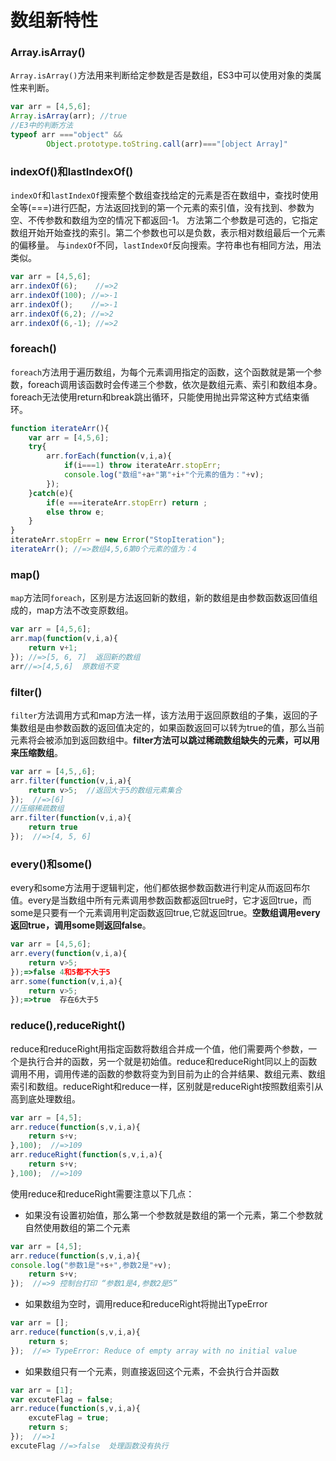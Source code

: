 # 数组新特性

### Array.isArray()
`Array.isArray()`方法用来判断给定参数是否是数组，ES3中可以使用对象的类属性来判断。

```javascript
var arr = [4,5,6];
Array.isArray(arr); //true
//E3中的判断方法
typeof arr ==="object" &&
        Object.prototype.toString.call(arr)==="[object Array]"
```
### indexOf()和lastIndexOf()
`indexOf`和`lastIndexOf`搜索整个数组查找给定的元素是否在数组中，查找时使用全等(===)进行匹配，方法返回找到的第一个元素的索引值，没有找到、参数为空、不传参数和数组为空的情况下都返回-1。
方法第二个参数是可选的，它指定数组开始开始查找的索引。第二个参数也可以是负数，表示相对数组最后一个元素的偏移量。
与`indexOf`不同，`lastIndexOf`反向搜索。字符串也有相同方法，用法类似。

```javascript
var arr = [4,5,6];
arr.indexOf(6);    //=>2
arr.indexOf(100); //=>-1
arr.indexOf();    //=>-1
arr.indexOf(6,2); //=>2
arr.indexOf(6,-1); //=>2
```

### foreach()
`foreach`方法用于遍历数组，为每个元素调用指定的函数，这个函数就是第一个参数，foreach调用该函数时会传递三个参数，依次是数组元素、索引和数组本身。foreach无法使用return和break跳出循环，只能使用抛出异常这种方式结束循环。

```javascript
function iterateArr(){
    var arr = [4,5,6];
    try{
        arr.forEach(function(v,i,a){
            if(i===1) throw iterateArr.stopErr;
            console.log("数组"+a+"第"+i+"个元素的值为："+v);
        });
    }catch(e){
        if(e ===iterateArr.stopErr) return ;
        else throw e;
    }
}
iterateArr.stopErr = new Error("StopIteration");
iterateArr(); //=>数组4,5,6第0个元素的值为：4
```
### map()
`map`方法同`foreach`，区别是方法返回新的数组，新的数组是由参数函数返回值组成的，map方法不改变原数组。

```javascript
var arr = [4,5,6];
arr.map(function(v,i,a){
    return v+1;
}); //=>[5, 6, 7]  返回新的数组
arr//=>[4,5,6]  原数组不变
```
### filter()
`filter`方法调用方式和map方法一样，该方法用于返回原数组的子集，返回的子集数组是由参数函数的返回值决定的，如果函数返回可以转为true的值，那么当前元素将会被添加到返回数组中。**filter方法可以跳过稀疏数组缺失的元素，可以用来压缩数组**。

```javascript
var arr = [4,5,,6];
arr.filter(function(v,i,a){
    return v>5;  //返回大于5的数组元素集合
});  //=>[6]
//压缩稀疏数组
arr.filter(function(v,i,a){
    return true
});  //=>[4, 5, 6]
```
### every()和some()
every和some方法用于逻辑判定，他们都依据参数函数进行判定从而返回布尔值。every是当数组中所有元素调用参数函数都返回true时，它才返回true，而some是只要有一个元素调用判定函数返回true,它就返回true。**空数组调用every返回true，调用some则返回false**。
```javascript
var arr = [4,5,6];
arr.every(function(v,i,a){
    return v>5;
});=>false 4和5都不大于5
arr.some(function(v,i,a){
    return v>5;
});=>true  存在6大于5
```
### reduce(),reduceRight()
reduce和reduceRight用指定函数将数组合并成一个值，他们需要两个参数，一个是执行合并的函数，另一个就是初始值。reduce和reduceRight同以上的函数调用不用，调用传递的函数的参数将变为到目前为止的合并结果、数组元素、数组索引和数组。reduceRight和reduce一样，区别就是reduceRight按照数组索引从高到底处理数组。

```javascript
var arr = [4,5];
arr.reduce(function(s,v,i,a){
    return s+v;
},100);  //=>109
arr.reduceRight(function(s,v,i,a){
    return s+v;
},100);  //=>109
```
使用reduce和reduceRight需要注意以下几点：

* 如果没有设置初始值，那么第一个参数就是数组的第一个元素，第二个参数就自然使用数组的第二个元素

```javascript
var arr = [4,5];
arr.reduce(function(s,v,i,a){
console.log("参数1是"+s+",参数2是"+v);
    return s+v;
});  //=>9 控制台打印 “参数1是4,参数2是5”
```
* 如果数组为空时，调用reduce和reduceRight将抛出TypeError

```javascript
var arr = [];
arr.reduce(function(s,v,i,a){
    return s;
});  //=> TypeError: Reduce of empty array with no initial value
```
* 如果数组只有一个元素，则直接返回这个元素，不会执行合并函数

```javascript
var arr = [1];
var excuteFlag = false;
arr.reduce(function(s,v,i,a){
    excuteFlag = true;
    return s;
});  //=>1
excuteFlag //=>false  处理函数没有执行
```